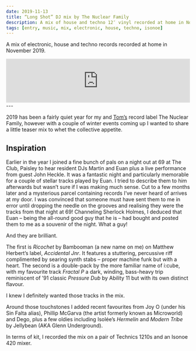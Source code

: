 ```yaml
---
date: 2019-11-13
title: “Long Shot” DJ mix by The Nuclear Family 
description: A mix of house and techno 12″ vinyl recorded at home in November 2019
tags: [entry, music, mix, electronic, house, techno, isonoe]
---
```

A mix of electronic, house and techno records recorded at home in November 2019.

<iframe title="“Long Shot” DJ mix by The Nuclear Family" width="100%" height="120" src="https://www.mixcloud.com/widget/iframe/?hide_cover=1&feed=%2FTheNuclearFamily%2Ftnf-mix-005-long-shot-november-2019%2F" frameborder="0" ></iframe>
---

2019 has been a fairly quiet year for my and [Tom’s](http://tomchurchill.com/) record label The Nuclear Family, however with a couple of winter events coming up I wanted to share a little teaser mix to whet the collective appetite.

## Inspiration
Earlier in the year I joined a fine bunch of pals on a night out at 69 at The Club, Paisley to hear resident DJs Martin and Euan plus a live performance from guest John Heckle. It was a fantastic night and particularly memorable for a couple of stellar tracks played by Euan. I tried to describe them to him afterwards but wasn’t sure if I was making much sense. Cut to a few months later and a mysterious parcel containing records I’ve never heard of arrives at my door. I was convinced that someone must have sent them to me in error until dropping the needle on the grooves and realising they were the tracks from that night at 69! Channeling Sherlock Holmes, I deduced that Euan – being the all-round good guy that he is – had bought and posted them to me as a souvenir of the night. What a guy!

And they are brilliant. 

The first is _Ricochet_ by Bambooman (a new name on me) on Matthew Herbert’s label, _Accidental Jnr_. It features a stuttering, percussive riff complimented by searing synth stabs – proper machine funk but with a heart. The second is a double-pack by the more familiar name of i:cube, with my favourite track _Fractal P_ a dark, winding, bass-heavy trip reminiscent of ’91 classic _Pressure Dub_ by Ability 11 but with its own distinct flavour. 

I knew I definitely wanted those tracks in the mix. 

Around those touchstones I added recent favourites from Joy O (under his Sin Falta alias), Phillip McGarva (the artist formerly known as Microworld) and Dego, plus a few oldies including Isolée’s _Hermelin_ and _Modern Tribe_ by Jellybean (AKA Glenn Underground).

In terms of kit, I recorded the mix on a pair of Technics 1210s and an Isonoe 420 mixer.
